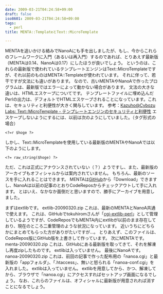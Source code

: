 ```yaml
---
date: 2009-03-21T04:24:58+09:00
draft: false
iso8601: 2009-03-21T04:24:58+09:00
tags:
  - perl
title: MENTA::TemplateとText::MicroTemplate

---
```


<p>MENTAを追いかける絡みでNanoAにも手を出しましたが、もし、今からこれらのフレームワークに入門（あるいは再入門）するのであれば、とりあえず最新版（MENTAは0.14、NanoAは0.17）にしたほうが良いでしょう。
というのは、これらの最新版で使われているテンプレートエンジンはText::MicroTemplateですが、それ以前のものはMENTA::Templateが使われています。
それに伴って、若干ですが文法にも違いがあります。
なので、古いMENTAやNanoAで作ったプログラムは、最新版ではエラーによって動かない場合があります。
文法の大きな違いは、HTMLエスケープについてです。
テンプレートファイルに埋め込んだPerlの出力は、デフォルトでHTMLエスケープされることになっています。これは、セキュリティと利便性が大きく関与しています。
参考：<a href="http://labs.cybozu.co.jp/blog/kazuho/archives/2008/12/textmicrotemplate.php">Kazuho@Cybozu Labs: Text::MicroTemplate - テンプレートエンジンのセキュリティと利便性</a>
エスケープしないようにするには、以前は次のようにしていました。（タグ形式の場合）</p>

```text
<?=r $hoge ?>
```

<p>しかし、Text::MicroTemplateを使用している最新版のMENTAやNanoAでは以下のようにします。</p>

```text
<?= raw_string($hoge) ?>
```

<p>ただ、これは正式にアナウンスされていない（？）ようですし、また、最新版のアーカイブもオフィシャルからは案内されていません。
もちろん、最新のソースを手に入れることはできます。
MENTAは<a href="https://github.com/tokuhirom/menta/tree/master">GitHub</a>から「Download」できますし、NanoAは以前の記事のとおりCodeReposからチェックアウトして手に入れます。
とはいえ、なかなか面倒だと思いますので、勝手にアーカイブを用意しました。</p>

<p>
まずはextlibです。
<span class="mt-enclosure mt-enclosure-file" style="display: inline;">extlib-20090320.zip</span>
これは、最新のMENTAとNanoA共通で使えます。
これは、GitHubでtokuhiromさんが「<a href="https://github.com/tokuhirom/cgi-extlib-perl/tree/master">cgi-extlib-perl</a>」として管理しているようですが、CodeReposでもMENTA内にextlibが以前のまま存在しており、現在のところ二重管理のような状況になっています。
近いうちにどちらかにまとめてもらった方がありがたいですが&#133;。
とりあえず、このファイルは、CodeRepos版にGitHub版を上書きして作っています。
次にMENTAです。
<span class="mt-enclosure mt-enclosure-file" style="display: inline;">menta-20090320.zip</span>
これは、GitHubにある最新版を取ってきて、それを解凍し再度zipしたものです。
extlibは入っていません。
最後にNanoAです。
<span class="mt-enclosure mt-enclosure-file" style="display: inline;">nanoa-20090320.zip</span>
これは、前回の記事で作った配布用の「nanoa.cgi」と最新版の「appフォルダ」、「.htaccess」、無いと怒られる「nanoa-conf.cgi」を入れました。
extlibは入っていません。
extlibを用意してから、かつ、解凍してから、ブラウザで「nanoa.cgi」にアクセスすればセットアップ画面になるでしょう。
なお、これらのファイルは、オフィシャルに最新版が用意されれば消すことになるでしょう。</p>
    	
